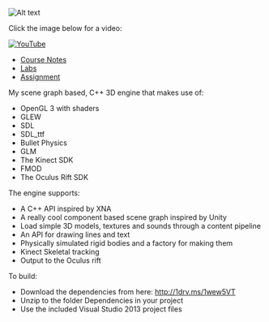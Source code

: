 ![Alt text](https://raw.github.com/skooter500/BGE/master/Logo/BGE_Logo_01.png)

Click the image below for a video:

[![YouTube](http://img.youtube.com/vi/EEbVHxOkTxw/0.jpg)](https://www.youtube.com/watch?v=EEbVHxOkTxw)

* [Course Notes](Course/index.md)
* [Labs](Labs/index.md)
* [Assignment](Course/assignment.md)

My scene graph based, C++ 3D engine that makes use of:
* OpenGL 3 with shaders
* GLEW
* SDL
* SDL_ttf
* Bullet Physics
* GLM
* The Kinect SDK
* FMOD
* The Oculus Rift SDK


The engine supports:

* A C++ API inspired by XNA
* A really cool component based scene graph inspired by Unity
* Load simple 3D models, textures and sounds through a content pipeline
* An API for drawing lines and text
* Physically simulated rigid bodies and a factory for making them
* Kinect Skeletal tracking
* Output to the Oculus rift

To build:

* Download the dependencies from here: http://1drv.ms/1wew5VT
* Unzip to the folder Dependencies in your project 
* Use the included Visual Studio 2013 project files
